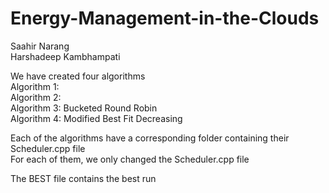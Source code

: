 # Energy-Management-in-the-Clouds

Saahir Narang  
Harshadeep Kambhampati

We have created four algorithms  
Algorithm 1:  
Algorithm 2:  
Algorithm 3: Bucketed Round Robin   
Algorithm 4: Modified Best Fit Decreasing   

Each of the algorithms have a corresponding folder containing their Scheduler.cpp file   
For each of them, we only changed the Scheduler.cpp file  

The BEST file contains the best run
